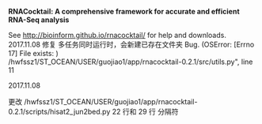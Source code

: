 <b>RNACocktail: A comprehensive framework for accurate and efficient RNA-Seq analysis</b>

See http://bioinform.github.io/rnacocktail/ for help and downloads. 
2017.11.08
修复 多任务同时运行时，会新建已存在文件夹 Bug. (OSError: [Errno 17] File exists: )  
/hwfssz1/ST_OCEAN/USER/guojiao1/app/rnacocktail-0.2.1/src/utils.py", line 11

2017.11.08

更改 /hwfssz1/ST_OCEAN/USER/guojiao1/app/rnacocktail-0.2.1/scripts/hisat2_jun2bed.py 22 行和 29 行 分隔符